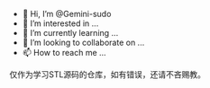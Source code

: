 - 👋 Hi, I’m @Gemini-sudo
- 👀 I’m interested in ...
- 🌱 I’m currently learning ...
- 💞️ I’m looking to collaborate on ...
- 📫 How to reach me ...

<!---
Gemini-sudo/Gemini-sudo is a ✨ special ✨ repository because its `README.md` (this file) appears on your GitHub profile.
You can click the Preview link to take a look at your changes.
--->

仅作为学习STL源码的仓库，如有错误，还请不吝赐教。
